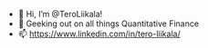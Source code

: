 - 👋 Hi, I’m @TeroLiikala!
- 💞️ Geeking out on all things Quantitative Finance
- 📫 https://www.linkedin.com/in/tero-liikala/

<!---
TeroLiikala/TeroLiikala is a ✨ special ✨ repository because its `README.md` (this file) appears on your GitHub profile.
You can click the Preview link to take a look at your changes.
--->
